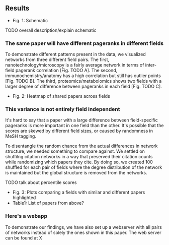 ## Results

- Fig. 1: Schematic

TODO overall description/explain schematic

### The same paper will have different pageranks in different fields

To demonstrate different patterns present in the data, we visualized networks from three different field pairs.
The first, nanotechnology/microscopy is a fairly average network in terms of inter-field pagerank correlation [Fig. TODO A].
The second, immunochemistry/anatomy has a high correlation but still has outlier points [Fig. TODO B].
The third, proteomics/metabolomics shows two fields with a larger degree of difference between pageranks in each field [Fig. TODO C].

- Fig. 2: Heatmap of shared papers across fields

### This variance is not entirely field independent
It's hard to say that a paper with a large difference between field-specific pageranks is more important in one field than the other.
It's possible that the scores are skewed by different field sizes, or caused by randomness in MeSH tagging.

To disentangle the random chance from the actual differences in network structure, we needed something to compare against.
We settled on shuffilng citation networks in a way that preserved their citation counts while randomizing which papers they cite.
By doing so, we created 100 shuffled for each pair of fields where the degree distribution of the network is maintained but the global structure is removed from the networks.

TODO talk about percentile scores


- Fig. 3: Plots comparing a fields with similar and different papers highlighted
- Table1: List of papers from above?


### Here's a webapp 

To demonstrate our findings, we have also set up a webserver with all pairs of networks instead of solely the ones shown in this paper.
The web server can be found at X
